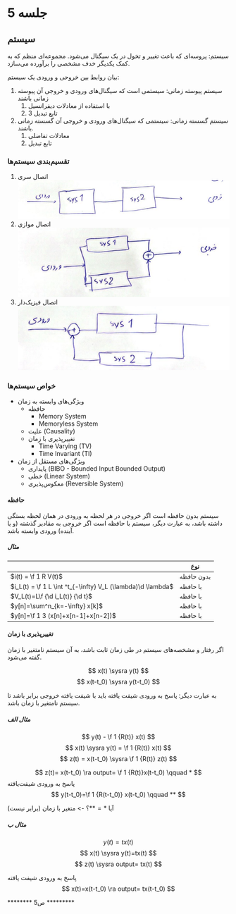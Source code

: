 # جلسه 5

## سیستم
سیستم: پروسه‌ای که باعث تغییر و تخول در یک سیگنال می‌شود.
مجموعه‌ای منظم که به کمک یکدیگر خدف مشخصی را برآورده می‌سازد.

بیان روابط بین خروحی و ورودی یک سیستم:
1. سیستم پیوسته زمانی: سیستمی است که سیگنال‌های ورودی و خروجی آن پیوسته زمانی باشند
	1. با استفاده از معادلات دیفرانسیل
	2. تابع تبدیل
	3
2. سیستم گسسته زمانی: سیستمی که سیگنال‌های ورودی و خروجی آن گسسته زمانی باشند.
	1. معادلات تفاضلی
	2. تابع تبدیل

### تقسیم‌بندی سیستم‌ها
1. اتصال سری
![](assets/Pasted%20image%2020250408061031.png)
1. اتصال موازی
![](assets/Pasted%20image%2020250408061048.png)
1. اتصال فیزیک‌دار
![](assets/Pasted%20image%2020250408061112.png)

### خواص سیستم‌ها
- ویژگی‌های وابسته به زمان
	- حافظه
		- Memory System
		- Memoryless System
	- علیت (Causality)
	- تغییرپذیری با زمان
		- Time Varying (TV)
		- Time Invariant (TI)
- ویژگی‌های مستقل از زمان
	- پایداری (BIBO - Bounded Input Bounded Output)
	- خطی (Linear System)
	- معکوس‌پذیری (Reversible System)

#### حافظه
سیستم بدون حافظه است اگر خروجی در هر لحظه به ورودی در همان لحظه بستگی داشته باشد، به عبارت دیگر، سیستم با حافظه است اگر خروجی به مقادیر گذشته (و یا آینده) ورودی وابسته باشد.

<mesal>

##### مثال

|     |  نوع   |
| --- | --- |
|   $i(t) = \f 1 R V(t)$  |  بدون حافظه   |
|   $i_L(t) = \f 1 L \int ^t_{-\infty} V_L (\lambda)\d \lambda$  | با حافظه   |
|  $V_L(t)=L\f {\d i_L(t)} {\d t}$   | با حافظه    |
|   $y[n]=\sum^n_{k=-\infty} x[k]$  |   با حافظه  |
|   $y[n]=\f 1 3 (x[n]+x[n-1]+x[n-2])$  |   با حافظه  |

</mesal>

#### تغییرپذیری با زمان
اگر رفتار و مشخصه‌های سیستم در طی زمان ثابت باشد، به آن سیستم نامتغیر با زمان گفته می‌شود.

$$
x(t) \sysra y(t)
$$
$$
x(t-t_0) \sysra y(t-t_0)
$$

به عبارت دیگر: پاسخ به ورودی شیفت یافته باید با شیفت یافته خروجی برابر باشد تا سیستم نامتغیر با زمان باشد.
<mesal>

##### مثال الف
$$
y(t) - \f 1 {R(t)} x(t)
$$
$$
x(t) \sysra y(t) = \f 1 {R(t)} x(t)
$$
$$
z(t) = x(t-t_0) \sysra \f 1 {R(t)} z(t)
$$

$$
z(t)= x(t-t_0) \ra output= \f 1 {R(t)}x(t-t_0) \qquad *
$$
پاسخ به ورودی شیفت‌یافته
$$
y(t-t_0)=\f 1 {R(t-t_0)} x(t-t_0) \qquad **
$$

آیا $*=**$؟ -> متغیر با زمان (برابر نیست)


##### مثال ب

$$
y(t)=tx(t)
$$
$$
x(t) \sysra y(t)=tx(t)
$$
$$
z(t) \sysra output= tx(t)
$$


پاسخ به ورودی شیفت یافته
$$
x(t)=x(t-t_0) \ra output= tx(t-t_0)
$$


</mesal>

******** ص5 *********
